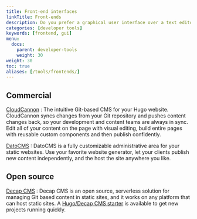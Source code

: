 ```yaml
---
title: Front-end interfaces
linkTitle: Front-ends
description: Do you prefer a graphical user interface over a text editor? Give these front-ends a try.
categories: [developer tools]
keywords: [frontend, gui]
menu:
  docs:
    parent: developer-tools
    weight: 30
weight: 30
toc: true
aliases: [/tools/frontends/]
---
```


## Commercial

[CloudCannon](https://cloudcannon.com/hugo-cms/)
: The intuitive Git-based CMS for your Hugo website. CloudCannon syncs changes from your Git repository and pushes content changes back, so your development and content teams are always in sync. Edit all of your content on the page with visual editing, build entire pages with reusable custom components and then publish confidently.

[DatoCMS](https://www.datocms.com)
: DatoCMS is a fully customizable administrative area for your static websites. Use your favorite website generator, let your clients publish new content independently, and the host the site anywhere you like.

## Open source

[Decap CMS](https://decapcms.org/)
: Decap CMS is an open source, serverless solution for managing Git based content in static sites, and it works on any platform that can host static sites. A [Hugo/Decap CMS starter](https://github.com/decaporg/one-click-hugo-cms) is available to get new projects running quickly.
